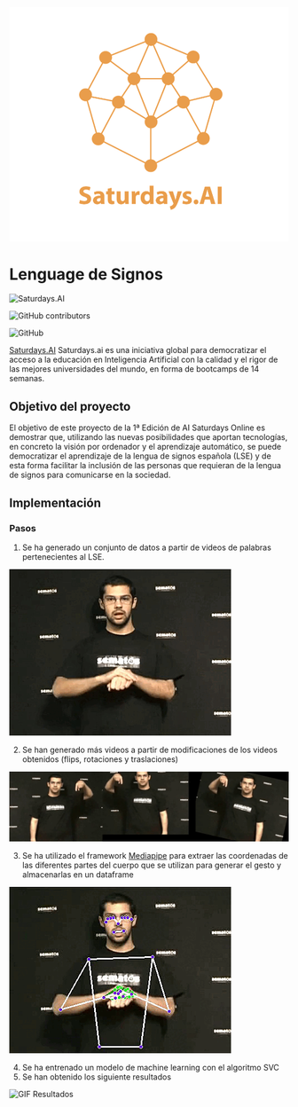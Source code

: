 ![Saturdays.AI - Online Edition](https://github.com/FranHerrera/SaturdaysAI-sign-language/blob/main/assets/logo-saturdaysAI.png)

# Lenguage de Signos

![Saturdays.AI](https://img.shields.io/badge/status-active-brightgreen)

![GitHub contributors](https://img.shields.io/github/contributors/FranHerrera/SaturdaysAI-sign-language)

![GitHub](https://img.shields.io/github/license/FranHerrera/SaturdaysAI-sign-language)


[Saturdays.AI](https://saturdays.ai) Saturdays.ai es una iniciativa global para democratizar el acceso a la educación en Inteligencia Artificial con la calidad y el rigor de las mejores universidades del mundo, en forma de bootcamps de 14 semanas.



## Objetivo del proyecto

El objetivo de este proyecto de la 1ª Edición de AI Saturdays Online es demostrar que, utilizando las nuevas posibilidades que aportan tecnologías, en concreto la visión por ordenador y el aprendizaje automático, se puede democratizar el aprendizaje de la lengua de signos española (LSE) y de esta forma facilitar la inclusión de las personas que requieran de la lengua de signos para comunicarse en la sociedad.

## Implementación
### Pasos

1. Se ha generado un conjunto de datos a partir de videos de palabras pertenecientes al LSE.

![GIF Videos](https://github.com/FranHerrera/SaturdaysAI-sign-language/blob/main/assets/gif_videos.gif)

2. Se han generado más videos a partir de modificaciones de los videos obtenidos (flips, rotaciones y traslaciones)

![GIF Videos modificados](https://github.com/FranHerrera/SaturdaysAI-sign-language/blob/main/assets/gif_videos_modificados.gif)

3. Se ha utilizado el framework [Mediapipe](https://google.github.io/mediapipe/solutions/holistic) para extraer las coordenadas de las diferentes partes del cuerpo que se utilizan para generar el gesto y almacenarlas en un dataframe

![GIF Video con mediapipe](https://github.com/FranHerrera/SaturdaysAI-sign-language/blob/main/assets/gif_videos_mediapipe.gif)

4. Se ha entrenado un modelo de machine learning con el algoritmo SVC
5. Se han obtenido los siguiente resultados

![GIF Resultados](https://github.com/FranHerrera/SaturdaysAI-sign-language/blob/main/assets/gif_resultados.gif)